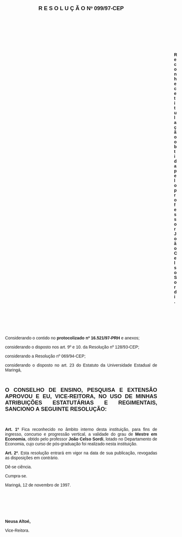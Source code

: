 <BODY>

<B><FONT FACE="Arial" SIZE=4><P ALIGN="CENTER">R E S O L U &Ccedil; &Atilde; O  Nº  099/97-CEP</P>
</B></FONT><FONT FACE="Arial"><P ALIGN="JUSTIFY"></P>
<P ALIGN="JUSTIFY">&nbsp;</P>
<P ALIGN="JUSTIFY">&nbsp;</P>
<P ALIGN="JUSTIFY">&nbsp;</P>
<P ALIGN="JUSTIFY">&nbsp;</P><DIR>
<DIR>
<DIR>
<DIR>
<DIR>
<DIR>
<DIR>
<DIR>
<DIR>
<DIR>
<DIR>
<DIR>
<DIR>
<DIR>

<B><P ALIGN="JUSTIFY">Reconhece titula&ccedil;&atilde;o obtida pelo professor Jo&atilde;o Celso Sordi.</P>
</B><P ALIGN="JUSTIFY"></P>
<P ALIGN="JUSTIFY">&nbsp;</P>
<P ALIGN="JUSTIFY">&nbsp;</P>
<P ALIGN="JUSTIFY">&nbsp;</P></DIR>
</DIR>
</DIR>
</DIR>
</DIR>
</DIR>
</DIR>
</DIR>
</DIR>
</DIR>
</DIR>
</DIR>
</DIR>
</DIR>

<P ALIGN="JUSTIFY">&#9;Considerando o contido no <B>protocolizado nº 16.521/97-PRH</B> e anexos;</P>
<P ALIGN="JUSTIFY">&#9;considerando o disposto nos art. 9º e 10. da Resolu&ccedil;&atilde;o nº 128/93-CEP;</P>
<P ALIGN="JUSTIFY">&#9;considerando a Resolu&ccedil;&atilde;o nº 069/94-CEP;</P>
<P ALIGN="JUSTIFY">&#9;considerando o disposto no art. 23 do Estatuto da Universidade Estadual de Maring&aacute;,</P>
<P ALIGN="JUSTIFY"></P>
<P ALIGN="JUSTIFY">&nbsp;</P>
</FONT><B><FONT FACE="Arial" SIZE=4><P ALIGN="JUSTIFY">O CONSELHO DE ENSINO, PESQUISA E EXTENS&Atilde;O APROVOU E EU, VICE-REITORA, NO USO DE MINHAS ATRIBUI&Ccedil;&Otilde;ES ESTATUT&Aacute;RIAS E REGIMENTAIS, SANCIONO A SEGUINTE RESOLU&Ccedil;&Atilde;O:</P>
</B></FONT><FONT FACE="Arial"><P ALIGN="JUSTIFY"></P>
<P ALIGN="JUSTIFY">&nbsp;</P>
<P ALIGN="JUSTIFY">&#9;<B>Art. 1º</B> Fica reconhecido no &acirc;mbito interno desta institui&ccedil;&atilde;o, para fins de ingresso, concurso e progress&atilde;o vertical, a validade do grau de <B>Mestre em Economia</B>, obtido pelo professor <B>Jo&atilde;o Celso Sordi</B>, lotado no Departamento de Economia, cujo curso de p&oacute;s-gradua&ccedil;&atilde;o foi realizado nesta institui&ccedil;&atilde;o.</P>
<B><P ALIGN="JUSTIFY">&#9;Art. 2º</B>. Esta resolu&ccedil;&atilde;o entrar&aacute; em vigor na data de sua publica&ccedil;&atilde;o, revogadas as disposi&ccedil;&otilde;es em contr&aacute;rio.</P>
<P ALIGN="JUSTIFY">D&ecirc;-se ci&ecirc;ncia.</P>
<P ALIGN="JUSTIFY">Cumpra-se.</P>
<P ALIGN="JUSTIFY"></P>
<P>Maring&aacute;, 12 de novembro de 1997.</P>
<P ALIGN="JUSTIFY"></P>
<P ALIGN="JUSTIFY">&nbsp;</P>
<P ALIGN="JUSTIFY">&nbsp;</P>
<P ALIGN="JUSTIFY">&nbsp;</P>
<B><P ALIGN="JUSTIFY">Neusa Alto&eacute;,</P>
</B><P ALIGN="JUSTIFY">Vice-Reitora.</P></FONT></BODY>
